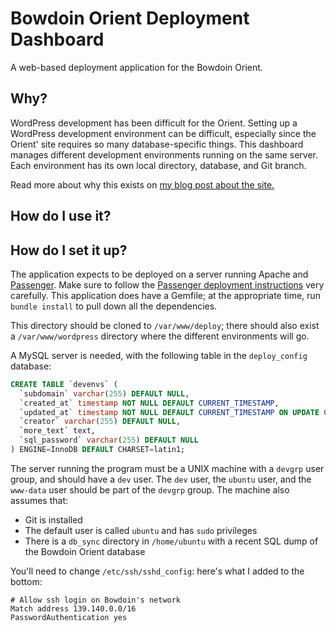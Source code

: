 # Bowdoin Orient Deployment Dashboard

A web-based deployment application for the Bowdoin Orient.

## Why?

WordPress development has been difficult for the Orient. Setting up a WordPress development environment can be difficult, especially since the Orient' site requires so many database-specific things. This dashboard manages different development environments running on the same server. Each environment has its own local directory, database, and Git branch.

Read more about why this exists on [my blog post about the site.](https://jameslittle.me/blog/2018/developing-deploying-orient)

## How do I use it?

## How do I set it up?

The application expects to be deployed on a server running Apache and [Passenger](https://www.phusionpassenger.com). Make sure to follow the [Passenger deployment instructions](https://www.phusionpassenger.com/docs/tutorials/deploy_to_production/deploying_your_app/oss/ownserver/ruby/apache/) very carefully. This application does have a Gemfile; at the appropriate time, run `bundle install` to pull down all the dependencies.

This directory should be cloned to `/var/www/deploy`; there should also exist a `/var/www/wordpress` directory where the different environments will go.

A MySQL server is needed, with the following table in the `deploy_config` database:

```sql
CREATE TABLE `devenvs` (
  `subdomain` varchar(255) DEFAULT NULL,
  `created_at` timestamp NOT NULL DEFAULT CURRENT_TIMESTAMP,
  `updated_at` timestamp NOT NULL DEFAULT CURRENT_TIMESTAMP ON UPDATE CURRENT_TIMESTAMP,
  `creator` varchar(255) DEFAULT NULL,
  `more_text` text,
  `sql_password` varchar(255) DEFAULT NULL
) ENGINE=InnoDB DEFAULT CHARSET=latin1;
```

The server running the program must be a UNIX machine with a `devgrp` user group, and should have a `dev` user. The `dev` user, the `ubuntu` user, and the `www-data` user should be part of the `devgrp` group. The machine also assumes that:

- Git is installed
- The default user is called `ubuntu` and has `sudo` privileges
- There is a `db_sync` directory in `/home/ubuntu` with a recent SQL dump of the Bowdoin Orient database

You'll need to change `/etc/ssh/sshd_config`: here's what I added to the bottom:

```
# Allow ssh login on Bowdoin's network
Match address 139.140.0.0/16
PasswordAuthentication yes
```
